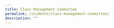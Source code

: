 ```yaml
---
title: Class Management Committee
permalink: /students/class-management-committee/
description: ""
---
```

